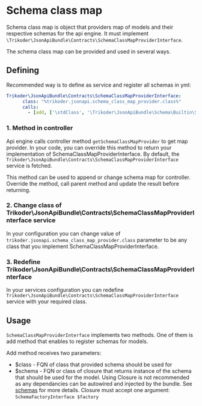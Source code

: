 # Schema class map

Schema class map is object that providers map of models and their respective schemas for the api engine.
It must implement `\Trikoder\JsonApiBundle\Contracts\SchemaClassMapProviderInterface`.

The schema class map can be provided and used in several ways.

## Defining

Recommended way is to define as service and register all schemas in yml:
```yaml
Trikoder\JsonApiBundle\Contracts\SchemaClassMapProviderInterface:
      class: "%trikoder.jsonapi.schema_class_map_provider.class%"
      calls:
        - [add, ['\stdClass', '\Trikoder\JsonApiBundle\Schema\Builtin\StdClassSchema']]
```

### 1. Method in controller
Api engine calls controller method `getSchemaClassMapProvider` to get map provider. 
In your code, you can override this method to return your implementation of SchemaClassMapProviderInterface.
By default, the `Trikoder\JsonApiBundle\Contracts\SchemaClassMapProviderInterface` service is fetched.

This method can be used to append or change schema map for controller. Override the method, call parent method and update the result before returning.

### 2. Change class of Trikoder\JsonApiBundle\Contracts\SchemaClassMapProviderInterface service
In your configuration you can change value of `trikoder.jsonapi.schema_class_map_provider.class` parameter to be any class that you implement SchemaClassMapProviderInterface.

### 3. Redefine Trikoder\JsonApiBundle\Contracts\SchemaClassMapProviderInterface
In your services configuration you can redefine `Trikoder\JsonApiBundle\Contracts\SchemaClassMapProviderInterface` service with your required class.

## Usage
`SchemaClassMapProviderInterface` implements two methods. One of them is add method that enables to register schemas for models.

Add method receives two parameters:
- $class - FQN of class that provided schema should be used for
- $schema - FQN or class of closure that returns instance of the schema that should be used for the model. 
Using Closure is not recommended as any dependancies can be autowired and injected by the bundle. See [schemas](schemas.md) for more details. 
Closure must accept one argument: `SchemaFactoryInterface $factory`
